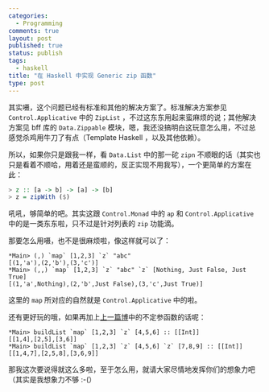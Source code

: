 ```yaml
---
categories:
  - Programming
comments: true
layout: post
published: true
status: publish
tags:
  - haskell
title: "在 Haskell 中实现 Generic zip 函数"
type: post
---
```


其实嗫，这个问题已经有标准和其他的解决方案了。标准解决方案参见 `Control.Applicative` 中的 `ZipList` ，不过这东东用起来蛮麻烦的说；其他解决方案见 bff 库的 `Data.Zippable` 模块，嗯，我还没搞明白这玩意怎么用，不过总感觉杀鸡用牛刀了有点（Template Haskell ，以及其他依赖）。

所以，如果你只是跟我一样，看 `Data.List` 中的那一砣 `zipn` 不顺眼的话（其实也只是看着不顺哈，用着还是蛮顺的，反正实现不用我写），一个更简单的方案在此：

``` haskell
> z :: [a -> b] -> [a] -> [b]
> z = zipWith ($)
```

吼吼，够简单的吧。其实这跟 `Control.Monad` 中的 `ap` 和 `Control.Applicative` 中的是一类东东啦，只不过是针对列表的 `zip` 功能滴。

那要怎么用嗫，也不是很麻烦啦，像这样就可以了：

```
*Main> (,) `map` [1,2,3] `z` "abc"
[(1,'a'),(2,'b'),(3,'c')]
*Main> (,,) `map` [1,2,3] `z` "abc" `z` [Nothing, Just False, Just True]
[(1,'a',Nothing),(2,'b',Just False),(3,'c',Just True)]
```

这里的 `map` 所对应的自然就是 `Control.Applicative` 中的啦。

还有更好玩的哦，如果再加上[上一篇博](/blog/2009-05-06/haskell-%E4%B8%AD%E7%9A%84%E5%8F%AF%E5%8F%98%E9%95%BF%E5%8F%82%E6%95%B0%E5%88%97%E8%A1%A8.html)中的不定参函数的话呢：

```
*Main> buildList `map` [1,2,3] `z` [4,5,6] :: [[Int]]
[[1,4],[2,5],[3,6]]
*Main> buildList `map` [1,2,3] `z` [4,5,6] `z` [7,8,9] :: [[Int]]
[[1,4,7],[2,5,8],[3,6,9]]
```

那我这次要说得就这么多啦，至于怎么用，就请大家尽情地发挥你们的想象力吧（其实是我想象力不够 :-(）
